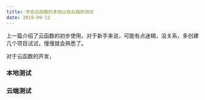 ```yaml
---
title: 学会云函数的本地以及云端的测试
date: 2019-09-12
---
```


上一篇介绍了云函数的初步使用，对于新手来说，可能有点迷糊，没关系，多创建几个项目试试，慢慢就会熟悉了。

对于云函数的开发，

### 本地测试


### 云端测试